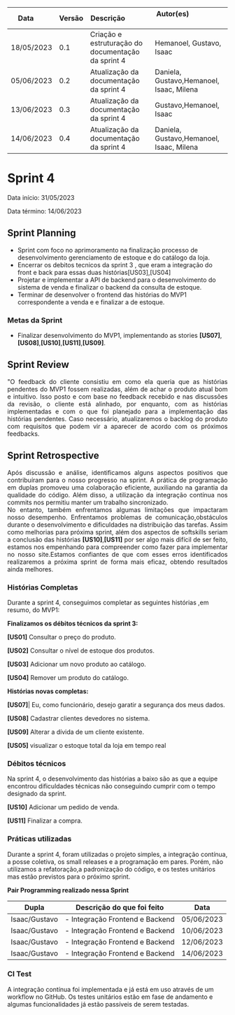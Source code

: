 | Data       | Versão | Descrição            | Autor(es)                                                   |
| ---------- | ------ | -------------------- | ------------------------------------------------------------ |
| 18/05/2023 | 0.1 | Criação e estruturação do documentação da sprint 4 | Hemanoel, Gustavo, Isaac |
| 05/06/2023 | 0.2 | Atualização da documentação da sprint 4 | Daniela, Gustavo,Hemanoel, Isaac, Milena |
| 13/06/2023 | 0.3 | Atualização da documentação da sprint 4 | Gustavo,Hemanoel, Isaac|
| 14/06/2023 | 0.4 | Atualização da documentação da sprint 4 | Daniela, Gustavo,Hemanoel, Isaac, Milena|

# Sprint 4

Data início: 31/05/2023

Data término: 14/06/2023

## Sprint Planning 
* Sprint com foco no aprimoramento na finalização processo de desenvolvimento gerenciamento de estoque e do catálogo da loja.
* Encerrar os debitos tecnicos da sprint 3 , que eram a integração do front e back para essas duas histórias[US03],[US04]
* Projetar e implementar a API de backend para o desenvolvimento do sistema de venda e finalizar o backend da consulta de estoque.
* Terminar de desenvolver o frontend das histórias do MVP1 correspondente a venda e e finalizar a de estoque.


### Metas da Sprint
* Finalizar desenvolvimento do MVP1, implementando as stories <b>[US07]</b>, <b>[US08]</b>,<b>[US10]</b>,<b>[US11]</b>,<b>[US09]</b>.


## Sprint Review
<div style="text-align: justify"> 
"O feedback do cliente consistiu em como ela queria que as histórias pendentes do MVP1 fossem realizadas, além de achar o produto atual bom e intuitivo. Isso posto e com base no feedback recebido e nas discussões da revisão, o cliente está alinhado, por enquanto, com as histórias implementadas e com o que foi planejado para a implementação das histórias pendentes. Caso necessário, atualizaremos o backlog do produto com requisitos que podem vir a aparecer de acordo com os próximos feedbacks.

</div>

## Sprint Retrospective

<div style="text-align: justify"> 
Após discussão e análise, identificamos alguns aspectos positivos que contribuíram para o nosso progresso na sprint. A prática de programação em duplas promoveu uma colaboração eficiente, auxiliando na garantia da qualidade do código. Além disso, a utilização da integração contínua nos commits nos permitiu manter um trabalho sincronizado.
</div>

<div style="text-align: justify"> 
No entanto, também enfrentamos algumas limitações que impactaram nosso desempenho. Enfrentamos problemas de comunicação,obstáculos durante o desenvolvimento e dificuldades na distribuição das tarefas. Assim como melhorias para próxima sprint, além dos aspectos de softskills seriam a conclusão das histórias <b>[US10]</b>,<b>[US11]</b>  por ser algo mais difícil de ser feito, estamos nos empenhando para compreender como fazer para implementar no nosso site.Estamos confiantes de que com esses erros identificados realizaremos a próxima sprint de forma mais eficaz, obtendo resultados ainda melhores.
</div>


### Histórias Completas

Durante a sprint 4, conseguimos completar as seguintes histórias ,em resumo, do MVP1:

<b>Finalizamos os débitos técnicos da sprint 3:</b>

<b>[US01]</b> Consultar o preço do produto.

<b>[US02]</b> Consultar o nível de estoque dos produtos.

<b>[US03]</b> Adicionar um novo produto ao catálogo.

<b>[US04]</b> Remover um produto do catálogo.

<b>Histórias novas completas:</b>

<b>[US07]</b>| Eu, como funcionário, desejo garatir a segurança dos meus dados.

<b>[US08]</b> Cadastrar clientes devedores no sistema.

<b>[US09]</b> Alterar a dívida de um cliente existente.

<b>[US05]</b>  visualizar o estoque total da loja em tempo real

### Débitos técnicos

Na sprint 4, o desenvolvimento das histórias a baixo são as que a equipe encontrou dificuldades técnicas não conseguindo cumprir com o tempo designado da sprint.

<b>[US10]</b> Adicionar um pedido de venda.

<b>[US11]</b> Finalizar a compra.


### Práticas utilizadas 

Durante a sprint 4, foram utilizadas o projeto simples, a integração contínua, a posse coletiva, os small releases e a programação em pares. Porém, não utilizamos a refatoração,a padronização do código, e os testes unitários mas estão previstos para o próximo sprint. 

 <b> Pair Programming realizado nessa Sprint </b>

| <b>Dupla<b> | <b>Descrição do que foi feito<b> | <b>Data<b> |
| ----------- | -------------------------------- | ---------- |
| Isaac/Gustavo | - Integração Frontend e Backend | 05/06/2023 |
| Isaac/Gustavo | - Integração Frontend e Backend | 10/06/2023 |
| Isaac/Gustavo | - Integração Frontend e Backend | 12/06/2023 |
| Isaac/Gustavo | - Integração Frontend e Backend | 14/06/2023 |

### CI Test

A integração contínua foi implementada e já está em uso através de um workflow no GitHub. Os testes unitários estão em fase de andamento e algumas funcionalidades já estão passíveis de serem testadas. 